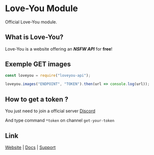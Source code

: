 # Love-You Module
Official Love-You module.

## What is Love-You?

Love-You is a website offering an ***NSFW API*** for **free**!

## Exemple GET images

```js
const loveyou = require("loveyou-api");

loveyou.images("ENDPOINT", "TOKEN").then(url => console.log(url));
```

## How to get a token ?
You just need to join a official server [Discord](https://discord.gg/9w2j8mS) 

And type command `*token` on channel `get-your-token`

## Link
[Website](https://love-you.xyz/) | [Docs](https://docs.love-you.xyz/) | [Support](https://discord.gg/9w2j8mS)